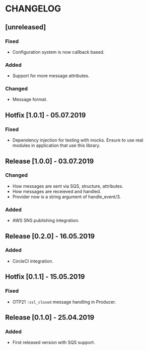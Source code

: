 CHANGELOG
=========

## [unreleased]
### Fixed
- Configuration system is now callback based.
### Added
- Support for more message attributes.
### Changed
- Message format.

## Hotfix [1.0.1] - 05.07.2019
### Fixed
- Dependency injection for testing with mocks. Ensure to
  use real modules in application that use this library.

## Release [1.0.0] - 03.07.2019
### Changed
- How messages are sent via SQS, structure, attributes.
- How messages are receieved and handled.
- Provider now is a string argument of handle_event/3.
### Added
- AWS SNS publishing integration.

## Release [0.2.0] - 16.05.2019
### Added
- CircleCI integration.

## Hotfix [0.1.1] - 15.05.2019
### Fixed
- OTP21 `:ssl_closed` message handling in Producer.

## Release [0.1.0] - 25.04.2019
### Added
- First released version with SQS support.

